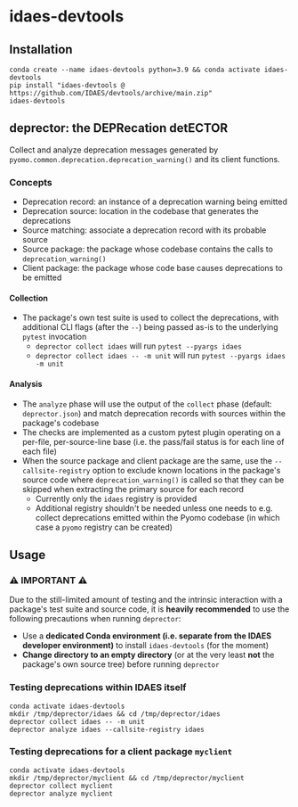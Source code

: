 # idaes-devtools

## Installation

```console
conda create --name idaes-devtools python=3.9 && conda activate idaes-devtools
pip install "idaes-devtools @ https://github.com/IDAES/devtools/archive/main.zip"
idaes-devtools
```

## deprector: the DEPRecation detECTOR

Collect and analyze deprecation messages generated by `pyomo.common.deprecation.deprecation_warning()` and its client functions.

### Concepts

- Deprecation record: an instance of a deprecation warning being emitted
- Deprecation source: location in the codebase that generates the deprecations
- Source matching: associate a deprecation record with its probable source
- Source package: the package whose codebase contains the calls to `deprecation_warning()`
- Client package: the package whose code base causes deprecations to be emitted

#### Collection

- The package's own test suite is used to collect the deprecations, with additional CLI flags (after the `--`) being passed as-is to the underlying `pytest` invocation
  - `deprector collect idaes` will run `pytest --pyargs idaes`
  - `deprector collect idaes -- -m unit` will run `pytest --pyargs idaes -m unit`

#### Analysis

- The `analyze` phase will use the output of the `collect` phase (default: `deprector.json`) and match deprecation records with sources within the package's codebase
- The checks are implemented as a custom pytest plugin operating on a per-file, per-source-line base (i.e. the pass/fail status is for each line of each file)
- When the source package and client package are the same, use the `--callsite-registry` option to exclude known locations in the package's source code where `deprecation_warning()` is called so that they can be skipped when extracting the primary source for each record
  - Currently only the `idaes` registry is provided
  - Additional registry shouldn't be needed unless one needs to e.g. collect deprecations emitted within the Pyomo codebase (in which case a `pyomo` registry can be created)

## Usage

### :warning: IMPORTANT :warning:

 Due to the still-limited amount of testing and the intrinsic interaction with a package's test suite and source code, it is **heavily recommended** to use the following precautions when running `deprector`:

- Use a **dedicated Conda environment (i.e. separate from the IDAES developer environment)** to install `idaes-devtools` (for the moment)
- **Change directory to an empty directory** (or at the very least **not** the package's own source tree) before running `deprector`

### Testing deprecations within IDAES itself

```console
conda activate idaes-devtools
mkdir /tmp/deprector/idaes && cd /tmp/deprector/idaes
deprector collect idaes -- -m unit
deprector analyze idaes --callsite-registry idaes
```

### Testing deprecations for a client package `myclient`

```console
conda activate idaes-devtools
mkdir /tmp/deprector/myclient && cd /tmp/deprector/myclient
deprector collect myclient
deprector analyze myclient
```
